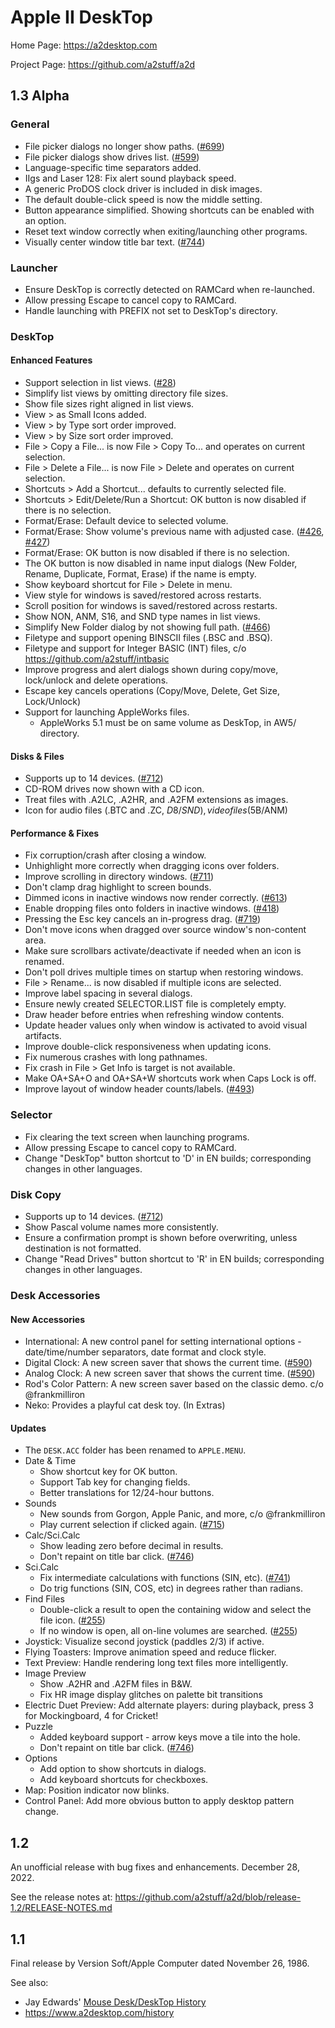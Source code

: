 # Apple II DeskTop

Home Page: https://a2desktop.com

Project Page: https://github.com/a2stuff/a2d

## 1.3 Alpha

### General

* File picker dialogs no longer show paths. ([#699](https://github.com/a2stuff/a2d/issues/699))
* File picker dialogs show drives list. ([#599](https://github.com/a2stuff/a2d/issues/599))
* Language-specific time separators added.
* IIgs and Laser 128: Fix alert sound playback speed.
* A generic ProDOS clock driver is included in disk images.
* The default double-click speed is now the middle setting.
* Button appearance simplified. Showing shortcuts can be enabled with an option.
* Reset text window correctly when exiting/launching other programs.
* Visually center window title bar text. ([#744](https://github.com/a2stuff/a2d/issues/744))

### Launcher

* Ensure DeskTop is correctly detected on RAMCard when re-launched.
* Allow pressing Escape to cancel copy to RAMCard.
* Handle launching with PREFIX not set to DeskTop's directory.

### DeskTop

#### Enhanced Features

* Support selection in list views. ([#28](https://github.com/a2stuff/a2d/issues/28))
* Simplify list views by omitting directory file sizes.
* Show file sizes right aligned in list views.
* View > as Small Icons added.
* View > by Type sort order improved.
* View > by Size sort order improved.
* File > Copy a File... is now File > Copy To... and operates on current selection.
* File > Delete a File... is now File > Delete and operates on current selection.
* Shortcuts > Add a Shortcut... defaults to currently selected file.
* Shortcuts > Edit/Delete/Run a Shortcut: OK button is now disabled if there is no selection.
* Format/Erase: Default device to selected volume.
* Format/Erase: Show volume's previous name with adjusted case. ([#426](https://github.com/a2stuff/a2d/issues/426), [#427](https://github.com/a2stuff/a2d/issues/427))
* Format/Erase: OK button is now disabled if there is no selection.
* The OK button is now disabled in name input dialogs (New Folder, Rename, Duplicate, Format, Erase) if the name is empty.
* Show keyboard shortcut for File > Delete in menu.
* View style for windows is saved/restored across restarts.
* Scroll position for windows is saved/restored across restarts.
* Show NON, ANM, S16, and SND type names in list views.
* Simplify New Folder dialog by not showing full path. ([#466](https://github.com/a2stuff/a2d/issues/466))
* Filetype and support opening BINSCII files (.BSC and .BSQ).
* Filetype and support for Integer BASIC (INT) files, c/o https://github.com/a2stuff/intbasic
* Improve progress and alert dialogs shown during copy/move, lock/unlock and delete operations.
* Escape key cancels operations (Copy/Move, Delete, Get Size, Lock/Unlock)
* Support for launching AppleWorks files.
  * AppleWorks 5.1 must be on same volume as DeskTop, in AW5/ directory.

#### Disks & Files

* Supports up to 14 devices. ([#712](https://github.com/a2stuff/a2d/issues/712))
* CD-ROM drives now shown with a CD icon.
* Treat files with .A2LC, .A2HR, and .A2FM extensions as images.
* Icon for audio files (.BTC and .ZC, $D8/SND), video files ($5B/ANM)

#### Performance & Fixes

* Fix corruption/crash after closing a window.
* Unhighlight more correctly when dragging icons over folders.
* Improve scrolling in directory windows. ([#711](https://github.com/a2stuff/a2d/issues/711))
* Don't clamp drag highlight to screen bounds.
* Dimmed icons in inactive windows now render correctly. ([#613](https://github.com/a2stuff/a2d/issues/613))
* Enable dropping files onto folders in inactive windows. ([#418](https://github.com/a2stuff/a2d/issues/418))
* Pressing the Esc key cancels an in-progress drag. ([#719](https://github.com/a2stuff/a2d/issues/719))
* Don't move icons when dragged over source window's non-content area.
* Make sure scrollbars activate/deactivate if needed when an icon is renamed.
* Don't poll drives multiple times on startup when restoring windows.
* File > Rename... is now disabled if multiple icons are selected.
* Improve label spacing in several dialogs.
* Ensure newly created SELECTOR.LIST file is completely empty.
* Draw header before entries when refreshing window contents.
* Update header values only when window is activated to avoid visual artifacts.
* Improve double-click responsiveness when updating icons.
* Fix numerous crashes with long pathnames.
* Fix crash in File > Get Info is target is not available.
* Make OA+SA+O and OA+SA+W shortcuts work when Caps Lock is off.
* Improve layout of window header counts/labels. ([#493](https://github.com/a2stuff/a2d/issues/493))

### Selector

* Fix clearing the text screen when launching programs.
* Allow pressing Escape to cancel copy to RAMCard.
* Change "DeskTop" button shortcut to 'D' in EN builds; corresponding changes in other languages.

### Disk Copy

* Supports up to 14 devices. ([#712](https://github.com/a2stuff/a2d/issues/712))
* Show Pascal volume names more consistently.
* Ensure a confirmation prompt is shown before overwriting, unless destination is not formatted.
* Change "Read Drives" button shortcut to 'R' in EN builds; corresponding changes in other languages.

### Desk Accessories

#### New Accessories

* International: A new control panel for setting international options - date/time/number separators, date format and clock style.
* Digital Clock: A new screen saver that shows the current time. ([#590](https://github.com/a2stuff/a2d/issues/590))
* Analog Clock: A new screen saver that shows the current time. ([#590](https://github.com/a2stuff/a2d/issues/590))
* Rod's Color Pattern: A new screen saver based on the classic demo. c/o @frankmilliron
* Neko: Provides a playful cat desk toy. (In Extras)

#### Updates

* The `DESK.ACC` folder has been renamed to `APPLE.MENU`.
* Date & Time
  * Show shortcut key for OK button.
  * Support Tab key for changing fields.
  * Better translations for 12/24-hour buttons.
* Sounds
  * New sounds from Gorgon, Apple Panic, and more, c/o @frankmilliron
  * Play current selection if clicked again. ([#715](https://github.com/a2stuff/a2d/issues/715))
* Calc/Sci.Calc
  * Show leading zero before decimal in results.
  * Don't repaint on title bar click. ([#746](https://github.com/a2stuff/a2d/issues/746))
* Sci.Calc
  * Fix intermediate calculations with functions (SIN, etc). ([#741](https://github.com/a2stuff/a2d/issues/741))
  * Do trig functions (SIN, COS, etc) in degrees rather than radians.
* Find Files
  * Double-click a result to open the containing widow and select the file icon. ([#255](https://github.com/a2stuff/a2d/issues/255))
  * If no window is open, all on-line volumes are searched. ([#255](https://github.com/a2stuff/a2d/issues/255))
* Joystick: Visualize second joystick (paddles 2/3) if active.
* Flying Toasters: Improve animation speed and reduce flicker.
* Text Preview: Handle rendering long text files more intelligently.
* Image Preview
  * Show .A2HR and .A2FM files in B&W.
  * Fix HR image display glitches on palette bit transitions
* Electric Duet Preview: Add alternate players: during playback, press 3 for Mockingboard, 4 for Cricket!
* Puzzle
  * Added keyboard support - arrow keys move a tile into the hole.
  * Don't repaint on title bar click. ([#746](https://github.com/a2stuff/a2d/issues/746))
* Options
  * Add option to show shortcuts in dialogs.
  * Add keyboard shortcuts for checkboxes.
* Map: Position indicator now blinks.
* Control Panel: Add more obvious button to apply desktop pattern change.

## 1.2

An unofficial release with bug fixes and enhancements. December 28, 2022.

See the release notes at:
https://github.com/a2stuff/a2d/blob/release-1.2/RELEASE-NOTES.md

## 1.1

Final release by Version Soft/Apple Computer dated November 26, 1986.

See also:

* Jay Edwards' [Mouse Desk/DeskTop History](https://mirrors.apple2.org.za/ground.icaen.uiowa.edu/MiscInfo/Misc/mousedesk.info)
* https://www.a2desktop.com/history
